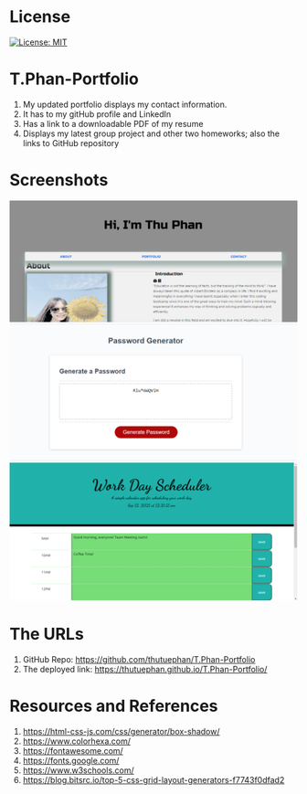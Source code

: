 # License
[![License: MIT](https://img.shields.io/badge/License-MIT-yellow.svg)](https://opensource.org/licenses/MIT)


# T.Phan-Portfolio
1. My updated portfolio displays my contact information.
2. It has to my gitHub profile and LinkedIn
3. Has a link to a downloadable PDF of my resume
4. Displays my latest group project and other two homeworks; also the links to GitHub repository

# Screenshots
![screenshot](https://github.com/thutuephan/T.Phan-Portfolio/blob/main/assets/images/screenshot.PNG)
![password](https://github.com/thutuephan/T.Phan-Portfolio/blob/main/assets/images/Password.PNG)
![dailyplanner](https://github.com/thutuephan/T.Phan-Portfolio/blob/main/assets/images/Capture-DailyPlanner1.PNG)

# The URLs
1. GitHub Repo: https://github.com/thutuephan/T.Phan-Portfolio
2. The deployed link: https://thutuephan.github.io/T.Phan-Portfolio/

# Resources and References
1. https://html-css-js.com/css/generator/box-shadow/
2. https://www.colorhexa.com/
3. https://fontawesome.com/
4. https://fonts.google.com/
5. https://www.w3schools.com/
6. https://blog.bitsrc.io/top-5-css-grid-layout-generators-f7743f0dfad2


